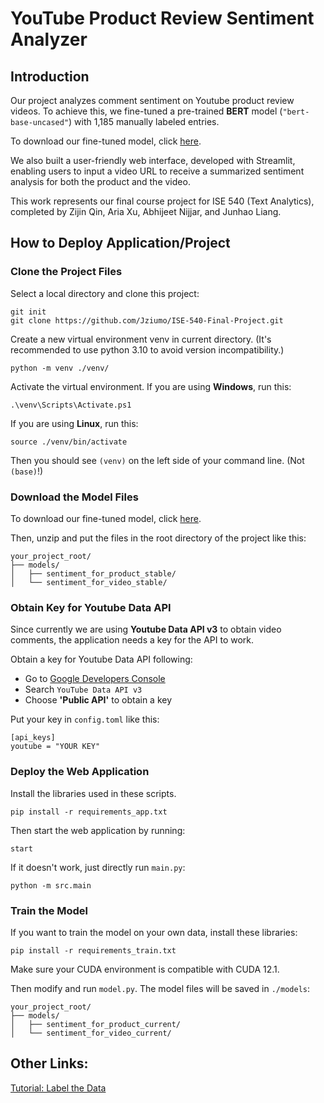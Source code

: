 # YouTube Product Review Sentiment Analyzer

## Introduction

Our project analyzes comment sentiment on Youtube product review videos. To achieve this, we fine-tuned a pre-trained **BERT** model (`"bert-base-uncased"`) with 1,185 manually labeled entries. 

To download our fine-tuned model, click [here](https://drive.google.com/file/d/1P52GL9VLMxN9SAsMYR7SdOkV9b7TUQ4N/view?usp=sharing). 

We also built a user-friendly web interface, developed with Streamlit, enabling users to input a video URL to receive a summarized sentiment analysis for both the product and the video.

This work represents our final course project for ISE 540 (Text Analytics), completed by Zijin Qin, Aria Xu, Abhijeet Nijjar, and Junhao Liang.


## How to Deploy Application/Project

### Clone the Project Files

Select a local directory and clone this project: 

```
git init
git clone https://github.com/Jziumo/ISE-540-Final-Project.git
```

Create a new virtual environment venv in current directory. (It's recommended to use python 3.10 to avoid version incompatibility.)

```
python -m venv ./venv/
```

Activate the virtual environment. If you are using **Windows**, run this: 

```
.\venv\Scripts\Activate.ps1
```

If you are using **Linux**, run this: 

```
source ./venv/bin/activate
```

Then you should see `(venv)` on the left side of your command line. (Not `(base)`!)

### Download the Model Files

To download our fine-tuned model, click [here](https://drive.google.com/file/d/1P52GL9VLMxN9SAsMYR7SdOkV9b7TUQ4N/view?usp=sharing). 

Then, unzip and put the files in the root directory of the project like this: 

```
your_project_root/
├── models/
│   ├── sentiment_for_product_stable/
│   └── sentiment_for_video_stable/  
```

### Obtain Key for Youtube Data API

Since currently we are using **Youtube Data API v3** to obtain video comments, the application needs a key for the API to work.

Obtain a key for Youtube Data API following: 
- Go to [Google Developers Console](https://console.developers.google.com/)
- Search `YouTube Data API v3`
- Choose **'Public API'** to obtain a key

Put your key in `config.toml` like this: 

```
[api_keys]
youtube = "YOUR KEY"
```

### Deploy the Web Application

Install the libraries used in these scripts. 

```
pip install -r requirements_app.txt
```

Then start the web application by running: 

```
start
```

If it doesn't work, just directly run `main.py`:

```
python -m src.main
``` 

### Train the Model

If you want to train the model on your own data, install these libraries: 

```
pip install -r requirements_train.txt
```

Make sure your CUDA environment is compatible with CUDA 12.1. 

Then modify and run `model.py`. The model files will be saved in `./models`: 

```
your_project_root/
├── models/
│   ├── sentiment_for_product_current/
│   └── sentiment_for_video_current/  
```


## Other Links: 

[Tutorial: Label the Data](./doc/label_data_tutorial.md)